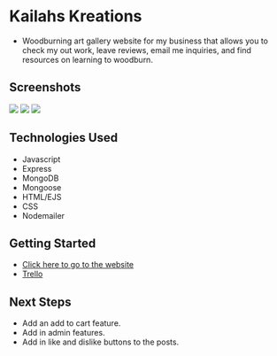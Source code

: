 # Kailahs Kreations
* Woodburning art gallery website for my business that allows you to check my out work, leave reviews, email me inquiries, and find resources on learning to woodburn. 

## Screenshots
![](https://i.imgur.com/9qMOexg.png)
![](https://i.imgur.com/PmhoAWV.png)
![](https://i.imgur.com/k9zBkL6.png)


## Technologies Used
* Javascript
* Express
* MongoDB
* Mongoose
* HTML/EJS 
* CSS
* Nodemailer


## Getting Started
* [Click here to go to the website](https://unit-2-kailahskreations.herokuapp.com/)
* [Trello](https://trello.com/b/DQeTxZC9/unit-2-project)


## Next Steps
* Add an add to cart feature.
* Add in admin features.
* Add in like and dislike buttons to the posts.